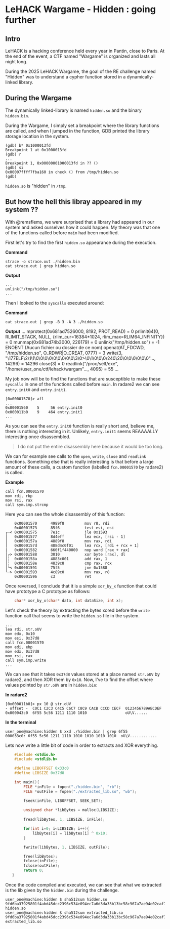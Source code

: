 # LeHACK Wargame - Hidden : going further

## Intro
LeHACK is a hacking conference held every year in Pantin, close to Paris.
At the end of the event, a CTF named "Wargame" is organized
and lasts all night long.

During the 2025 LeHACK Wargame, the goal of the RE challenge named "Hidden"
was to understand a cypher function stored in a dynamically-linked library.

## During the Wargame
The dynamically linked-library is named `hidden.so` and the binary `hidden.bin`.

During the Wargame, I simply set a breakpoint where the library functions are called,
and when I jumped in the function, GDB printed the library storage location in the system.

    (gdb) b* 0x1000013fd
    Breakpoint 1 at 0x1000013fd
    (gdb) r
    ...
    Breakpoint 1, 0x00000001000013fd in ?? ()
    (gdb) si
    0x00007ffff7fba160 in check () from /tmp/hidden.so
    (gdb) 

`hidden.so` is "hidden" in `/tmp`.

## But how the hell this libray appeared in my system ??
With @remsflems, we were surprised that a library had appeared in
our system and asked ourselves how it could happen.
My theory was that one of the functions called before `main` had been modified.

First let's try to find the first `hidden.so` appearance during the execution.

**Command**

    strace -o strace.out ./hidden.bin
    cat strace.out | grep hidden.so

**Output**

    ...
    unlink("/tmp/hidden.so")
    ...

Then I looked to the `syscalls` executed around:

**Command**

    cat strace.out | grep -B 3 -A 3 ./hidden.so

**Output**
    ...
    mprotect(0x681ad7526000, 8192, PROT_READ) = 0
    prlimit64(0, RLIMIT_STACK, NULL, {rlim_cur=16384*1024, rlim_max=RLIM64_INFINITY}) = 0
    munmap(0x681ad74b3000, 226179)          = 0
    unlink("/tmp/hidden.so")                = -1 ENOENT (Aucun fichier ou dossier de ce nom)
    openat(AT_FDCWD, "/tmp/hidden.so", O_RDWR|O_CREAT, 0777) = 3
    write(3, "\177ELF\2\1\1\0\0\0\0\0\0\0\0\0\3\0>\0\1\0\0\0\240\20\0\0\0\0\0\0"..., 14296) = 14296
    close(3)                                = 0
    readlink("/proc/self/exe", "/home/user_one/ctf/lehack/wargam"..., 4095) = 55
    ...

My job now will be to find the functions that are susceptible to make these `syscalls` in one
of the functions called before `main`.
In radare2 we can see `entry.init0` and `entry.init1`.
    
    [0x00001570]> afl
    ...
    0x00001560    5     56 entry.init0
    0x000011b0    9    464 entry.init1
    ...

As you can see the `entry.init0` function is really short and, believe me, there is nothing
interesting in it. Unlikely, `entry.init1` seems REAAAALLY interesting once disassembled.

> I do not put the entire disassembly here because it would be too long.

We can for example see calls to the `open`, `write`, `close` and `readlink` functions.
Something else that is really interesting is that before a large amount of these calls,
a custom function (labelled `fcn.00001570` by radare2) is called.

**Example**

    call fcn.00001570
    mov rdi, rbp
    mov rsi, rax
    call sym.imp.strcmp


Here you can see the whole disassembly of this function:

        0x00001570      4989f8         mov r8, rdi
        0x00001573      85f6           test esi, esi
    ┌─< 0x00001575      7e1c           jle 0x1593
    │   0x00001577      8d4eff         lea ecx, [rsi - 1]
    │   0x0000157a      4889f8         mov rax, rdi
    │   0x0000157d      488d4c0f01     lea rcx, [rdi + rcx + 1]
    |   0x00001582      660f1f440000   nop word [rax + rax]
    │┌> 0x00001588      3010           xor byte [rax], dl
    │╎  0x0000158a      4883c001       add rax, 1
    │╎  0x0000158e      4839c8         cmp rax, rcx
    │└< 0x00001591      75f5           jne 0x1588
    └─> 0x00001593      4c89c0         mov rax, r8
        0x00001596      c3             ret

Once reversed, I conclude that it is a simple `xor_by_x` function that could have prototype
a C prototype as follows:
```c
    char* xor_by_x(char* data, int dataSize, int x);
```
Let's check the theory by extracting the bytes xored before the `write` function call that seems
to write the `hidden.so` file in the system.

    ...
    lea rdi, str.oUV
    mov edx, 0x10
    mov esi, 0x37d8
    call fcn.00001570
    mov edi, ebp
    mov edx, 0x37d8
    mov rsi, rax
    call sym.imp.write
    ...

We can see that it takes `0x37d8` values stored at a place named `str.oUV` by radare2, and then XOR them 
by `0x10`. Now, I've to find the offset where values pointed by `str.oUV` are in `hidden.bin`:

**In radare2**

    [0x000011b0]> px 10 @ str.oUV 
    - offset -  C0C1 C2C3 C4C5 C6C7 C8C9 CACB CCCD CECF  0123456789ABCDEF
    0x000043c0  6f55 5c56 1211 1110 1010                 oU\V......

**In the terminal**

    user_one@machine:hidden $ xxd ./hidden.bin | grep 6f55
    000033c0: 6f55 5c56 1211 1110 1010 1010 1010 1010  oU\V............

Lets now write a little bit of code in order to extracts and XOR everything.
```c
    #include <stdio.h>
    #include <stdlib.h>

    #define LIBOFFSET 0x33c0
    #define LIBSIZE 0x37d8

    int main(){
        FILE *inFile = fopen("./hidden.bin", "rb"); 
        FILE *outFile = fopen("./extracted_lib.so", "wb"); 

        fseek(inFile, LIBOFFSET, SEEK_SET);
        
        unsigned char *libBytes = malloc(LIBSIZE);
        
        fread(libBytes, 1, LIBSIZE, inFile);

        for(int i=0; i<LIBSIZE; i++){
            libBytes[i] = libBytes[i] ^ 0x10;
        }

        fwrite(libBytes, 1, LIBSIZE, outFile);

        free(libBytes);
        fclose(inFile);
        fclose(outFile);
        return 0;
   }
```
Once the code compiled and executed, we can see that what we extracted is the lib given by the `hidden.bin` during
the challenge.

    user_one@machine:hidden $ sha512sum hidden.so 
    9fd6ba37925801f4abd45dcc2396c534e094ec7a6d3da33b13bc58c967a7ae94e02caf781ad82f6c5d2ccd039840670362c2e369cf2b10d9bc9a8cda84e8393e  hidden.so
    user_one@machine:hidden $ sha512sum extracted_lib.so
    9fd6ba37925801f4abd45dcc2396c534e094ec7a6d3da33b13bc58c967a7ae94e02caf781ad82f6c5d2ccd039840670362c2e369cf2b10d9bc9a8cda84e8393e  extracted_lib.so
